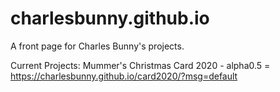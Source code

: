 # charlesbunny.github.io

A front page for Charles Bunny's projects.

Current Projects:
Mummer's Christmas Card 2020 - alpha0.5 = https://charlesbunny.github.io/card2020/?msg=default
